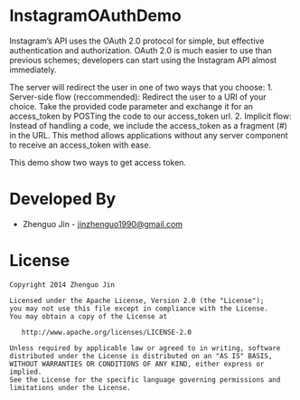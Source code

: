 InstagramOAuthDemo
==================

Instagram’s API uses the OAuth 2.0 protocol for simple, but effective authentication and authorization. OAuth 2.0 is much easier to use than previous schemes; developers can start using the Instagram API almost immediately. 

The server will redirect the user in one of two ways that you choose:
	1. Server-side flow (reccommended):
		Redirect the user to a URI of your choice. Take the provided code parameter and exchange it for an access_token by POSTing the code to our access_token url.
	2. Implicit flow: 
		Instead of handling a code, we include the access_token as a fragment (#) in the URL. This method allows applications without any server component to receive an access_token with ease.

This demo show two ways to get access token.




Developed By
============

* Zhenguo Jin - <jinzhenguo1990@gmail.com>



License
=======

    Copyright 2014 Zhenguo Jin

    Licensed under the Apache License, Version 2.0 (the "License");
    you may not use this file except in compliance with the License.
    You may obtain a copy of the License at

       http://www.apache.org/licenses/LICENSE-2.0

    Unless required by applicable law or agreed to in writing, software
    distributed under the License is distributed on an "AS IS" BASIS,
    WITHOUT WARRANTIES OR CONDITIONS OF ANY KIND, either express or implied.
    See the License for the specific language governing permissions and
    limitations under the License.



